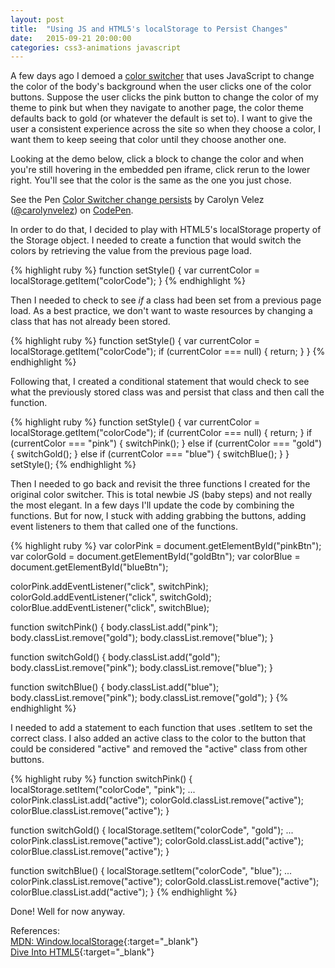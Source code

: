 ```yaml
---
layout: post
title:  "Using JS and HTML5's localStorage to Persist Changes"
date:   2015-09-21 20:00:00
categories: css3-animations javascript
---
```


A few days ago I demoed a [color switcher](/vanilla-javascript/2015/09/18/javascript-color-switcher.html) that uses JavaScript to change the color of the body's background when the user clicks one of the color buttons. Suppose the user clicks the pink button to change the color of my theme to pink but when they navigate to another page, the color theme defaults back to gold (or whatever the default is set to). I want to give the user a consistent experience across the site so when they choose a color, I want them to keep seeing that color until they choose another one. 

Looking at the demo below, click a block to change the color and when you're still hovering in the embedded pen iframe, click rerun to the lower right. You'll see that the color is the same as the one you just chose.

<p data-height="200" data-theme-id="0" data-slug-hash="qOadrW" data-default-tab="result" data-user="carolynvelez" class='codepen'>See the Pen <a href='http://codepen.io/carolynvelez/pen/qOadrW/'>Color Switcher change persists</a> by Carolyn Velez (<a href='http://codepen.io/carolynvelez'>@carolynvelez</a>) on <a href='http://codepen.io'>CodePen</a>.</p>
<script async src="//assets.codepen.io/assets/embed/ei.js"></script>

In order to do that, I decided to play with HTML5's localStorage property of the Storage object. I needed to create a function that would switch the colors by retrieving the value from the previous page load.

{% highlight ruby %}
function setStyle() {
	var currentColor = localStorage.getItem("colorCode");
}
{% endhighlight %}

Then I needed to check to see *if* a class had been set from a previous page load. As a best practice, we don't want to waste resources by changing a class that has not already been stored.

{% highlight ruby %}
function setStyle() {
	var currentColor = localStorage.getItem("colorCode");
	if (currentColor === null) {
		return;
	}
}
{% endhighlight %}

Following that, I created a conditional statement that would check to see what the previously stored class was and persist that class and then call the function.

{% highlight ruby %}
function setStyle() {
	var currentColor = localStorage.getItem("colorCode");
	if (currentColor === null) {
		return;
	}
	if (currentColor === "pink") {
		switchPink();
	} else if (currentColor === "gold") {
		switchGold();
	} else if (currentColor === "blue") {
		switchBlue();
	}
}
setStyle();
{% endhighlight %}

Then I needed to go back and revisit the three functions I created for the original color switcher. This is total newbie JS (baby steps) and not really the most elegant. In a few days I'll update the code by combining the functions. But for now, I stuck with adding grabbing the buttons, adding event listeners to them that called one of the functions.

{% highlight ruby %}
var colorPink = document.getElementById("pinkBtn");
var colorGold = document.getElementById("goldBtn");
var colorBlue = document.getElementById("blueBtn");

colorPink.addEventListener("click", switchPink);
colorGold.addEventListener("click", switchGold);
colorBlue.addEventListener("click", switchBlue);

function switchPink() {
	body.classList.add("pink");
	body.classList.remove("gold");
	body.classList.remove("blue");
}

function switchGold() {
	body.classList.add("gold");
	body.classList.remove("pink");
	body.classList.remove("blue");
}

function switchBlue() {
	body.classList.add("blue");
	body.classList.remove("pink");
	body.classList.remove("gold");
}
{% endhighlight %}

I needed to add a statement to each function that uses .setItem to set the correct class. I also added an active class to the color to the button that could be considered "active" and removed the "active" class from other buttons.

{% highlight ruby %}
function switchPink() {
    localStorage.setItem("colorCode", "pink");
	...
	colorPink.classList.add("active");
	colorGold.classList.remove("active");
	colorBlue.classList.remove("active");
}

function switchGold() {
    localStorage.setItem("colorCode", "gold");
	...
	colorPink.classList.remove("active");
	colorGold.classList.add("active");
	colorBlue.classList.remove("active");
}

function switchBlue() {
    localStorage.setItem("colorCode", "blue");
	...
	colorPink.classList.remove("active");
	colorGold.classList.remove("active");
	colorBlue.classList.add("active");
}
{% endhighlight %}

Done! Well for now anyway.

References:  
[MDN: Window.localStorage](https://developer.mozilla.org/en-US/docs/Web/API/Window/localStorage){:target="_blank"}  
[Dive Into HTML5](http://diveintohtml5.info/storage.html){:target="_blank"}  
